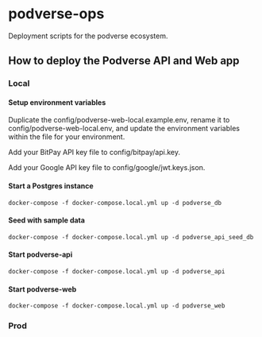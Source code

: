 # podverse-ops

Deployment scripts for the podverse ecosystem.

## How to deploy the Podverse API and Web app

### Local

#### Setup environment variables

Duplicate the config/podverse-web-local.example.env, rename it to config/podverse-web-local.env, and update the environment variables within the file for your environment.

Add your BitPay API key file to config/bitpay/api.key.

Add your Google API key file to config/google/jwt.keys.json.

#### Start a Postgres instance

```
docker-compose -f docker-compose.local.yml up -d podverse_db
```

#### Seed with sample data

```
docker-compose -f docker-compose.local.yml up -d podverse_api_seed_db
```

#### Start podverse-api

```
docker-compose -f docker-compose.local.yml up -d podverse_api
```

#### Start podverse-web

```
docker-compose -f docker-compose.local.yml up -d podverse_web
```

### Prod